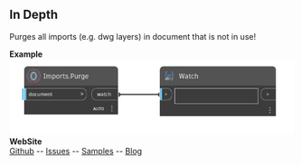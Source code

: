 ﻿## In Depth  
Purges all imports (e.g. dwg layers) in document that is not in use!  

**Example**  
![Illustration](./Orchid.RevitProject.Common.Imports.Purge.png)
**WebSite**  
[Github](https://github.com/erfajo/OrchidForDynamo) -- [Issues](https://github.com/erfajo/OrchidForDynamo/issues) -- [Samples](https://github.com/erfajo/OrchidForDynamo/tree/master/Samples) -- [Blog](https://erfajo.blogspot.com)
